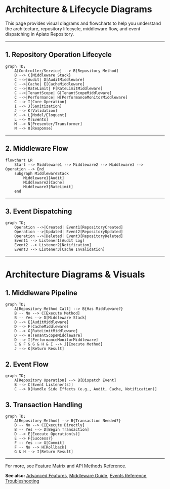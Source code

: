 # Architecture & Lifecycle Diagrams

This page provides visual diagrams and flowcharts to help you understand the architecture, repository lifecycle, middleware flow, and event dispatching in Apiato Repository.

---

## 1. Repository Operation Lifecycle

```mermaid
graph TD;
    A[Controller/Service] --> B[Repository Method]
    B --> C{Middleware Stack}
    C -->|Audit| D[AuditMiddleware]
    C -->|Cache| E[CacheMiddleware]
    C -->|RateLimit| F[RateLimitMiddleware]
    C -->|TenantScope| G[TenantScopeMiddleware]
    C -->|Performance| H[PerformanceMonitorMiddleware]
    C --> I[Core Operation]
    I --> J[Sanitization]
    J --> K[Validation]
    K --> L[Model/Eloquent]
    L --> M[Events]
    M --> N[Presenter/Transformer]
    N --> O[Response]
```

---

## 2. Middleware Flow

```mermaid
flowchart LR
    Start --> Middleware1 --> Middleware2 --> Middleware3 --> Operation --> End
    subgraph MiddlewareStack
        Middleware1[Audit]
        Middleware2[Cache]
        Middleware3[RateLimit]
    end
```

---

## 3. Event Dispatching

```mermaid
graph TD;
    Operation -->|Created| Event1[RepositoryCreated]
    Operation -->|Updated| Event2[RepositoryUpdated]
    Operation -->|Deleted| Event3[RepositoryDeleted]
    Event1 --> Listener1[Audit Log]
    Event2 --> Listener2[Notification]
    Event3 --> Listener3[Cache Invalidation]
```

---

# Architecture Diagrams & Visuals

## 1. Middleware Pipeline

```mermaid
graph TD;
    A[Repository Method Call] --> B{Has Middleware?}
    B -- No --> C[Execute Method]
    B -- Yes --> D[Middleware Stack]
    D --> E[AuditMiddleware]
    D --> F[CacheMiddleware]
    D --> G[RateLimitMiddleware]
    D --> H[TenantScopeMiddleware]
    D --> I[PerformanceMonitorMiddleware]
    E & F & G & H & I --> J[Execute Method]
    J --> K[Return Result]
```

## 2. Event Flow

```mermaid
graph TD;
    A[Repository Operation] --> B[Dispatch Event]
    B --> C[Event Listener(s)]
    C --> D[Handle Side Effects (e.g., Audit, Cache, Notification)]
```

## 3. Transaction Handling

```mermaid
graph TD;
    A[Repository Method] --> B{Transaction Needed?}
    B -- No --> C[Execute Directly]
    B -- Yes --> D[Begin Transaction]
    D --> E[Execute Operation(s)]
    E --> F{Success?}
    F -- Yes --> G[Commit]
    F -- No --> H[Rollback]
    G & H --> I[Return Result]
```

---

For more, see [Feature Matrix](feature-matrix.md) and [API Methods Reference](reference/api-methods.md).

**See also:** [Advanced Features](guides/advanced-features.md), [Middleware Guide](tutorials/middleware.md), [Events Reference](reference/events.md), [Troubleshooting](reference/troubleshooting.md)
